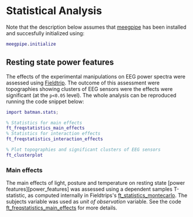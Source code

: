 Statistical Analysis
===

Note that the description below assumes that [meegpipe][meegpipe] has been
installed and succesfully initialized using:

[meegpipe]: http://germangh.com/meegpipe

````matlab
meegpipe.initialize
`````

## Resting state power features

The effects of the experimental manipulations on EEG power spectra were
assessed using [Fieldtrip][ftrip]. The outcome of this assessment were
topographies showing clusters of EEG sensors were the effects were significant
(at the `p<0.05` level). The whole analysis can be reproduced running the code
snippet below:

````matlab
import batman.stats;

% Statistics for main effects
ft_freqstatistics_main_effects
% Statistics for interaction effects
ft_freqstatistics_interaction_effects

% Plot topographies and significant clusters of EEG sensors
ft_clusterplot
````

[ftrip]: http://fieldtrip.fcdonders.nl/


### Main effects

The main effects of light, posture and temperature on resting state
[power features][power_features] was assessed using a dependent samples
T-statistic, as computed internally in Fieldtrips's
[ft_statistics_montecarlo][ft_statistics_montecarlo]. The subjects variable was
used as _unit of observation_ variable. See the code
[ft_freqstatistics_main_effects][ft_freqstatistics_main_effects] for more
details.

[ft_freqstatistics_main_effects]: ./ft_freqstatistics_main_effects.md
[ft_statistics_montecarlo]: http://fieldtrip.fcdonders.nl/reference/ft_statistics_montecarlo

